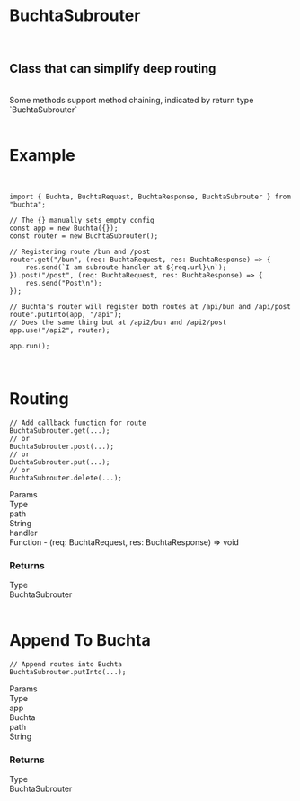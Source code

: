 # BuchtaSubrouter

<br>

## Class that can simplify deep routing

<br>
<div class="info-badge">
    Some methods support method chaining, indicated by return type `BuchtaSubrouter`
</div>

<br>

# Example

<br>

<pre class="javascript bg-black rounded-md mt-5 bg-opacity-40">
<code>import { Buchta, BuchtaRequest, BuchtaResponse, BuchtaSubrouter } from "buchta";

// The {} manually sets empty config
const app = new Buchta({});
const router = new BuchtaSubrouter();

// Registering route /bun and /post
router.get("/bun", (req: BuchtaRequest, res: BuchtaResponse) => {
    res.send(`I am subroute handler at ${req.url}\n`);
}).post("/post", (req: BuchtaRequest, res: BuchtaResponse) => {
    res.send("Post\n");
});

// Buchta's router will register both routes at /api/bun and /api/post
router.putInto(app, "/api");
// Does the same thing but at /api2/bun and /api2/post
app.use("/api2", router);

app.run();
</code></pre>

<br>

# Routing

<pre class="javascript bg-black rounded-md mt-5 bg-opacity-40">
<code>// Add callback function for route
BuchtaSubrouter.get(...);
// or
BuchtaSubrouter.post(...);
// or
BuchtaSubrouter.put(...);
// or
BuchtaSubrouter.delete(...);</code></pre>

<div class="mt-2.5 mb-2.5">
    <div class="flex flex-row border-black items-center border">
        <div class="docs-list-base">Params</div>
        <div class="docs-list-base p-2.5">Type</div>
    </div>
    <div class="flex flex-row border-black items-center border">
        <div class="font-bold p-2.5 w-[50%] border-r border-black bg-primary-hover">path</div>
        <div class="p-2.5 bg-primary-hover w-[50%]">String</div>
    </div>
    <div class="flex flex-row border items-center border-black">
        <div class="font-bold p-2.5 w-[50%] border-r border-black bg-primary-hover">handler</div>
        <div class="p-2.5 bg-primary-hover w-[50%]">Function - (req: BuchtaRequest, res: BuchtaResponse) => void</div>
    </div>
</div>

### Returns

<div class="mt-2.5">
    <div class="flex flex-row border items-center border-black">
        <div class="docs-list-base">Type</div>
        <div class="docs-list-base p-2.5 w-[50%]">BuchtaSubrouter</div>
    </div>
</div>

<br>

# Append To Buchta

<pre class="javascript bg-black rounded-md mt-5 bg-opacity-40">
<code>// Append routes into Buchta
BuchtaSubrouter.putInto(...);
</code></pre>

<div class="mt-2.5 mb-2.5">
    <div class="flex flex-row border-black items-center border">
        <div class="docs-list-base">Params</div>
        <div class="docs-list-base p-2.5">Type</div>
    </div>
    <div class="flex flex-row border-black items-center border">
        <div class="font-bold p-2.5 w-[50%] border-r border-black bg-primary-hover">app</div>
        <div class="p-2.5 bg-primary-hover w-[50%]">Buchta</div>
    </div>
    <div class="flex flex-row border items-center border-black">
        <div class="font-bold p-2.5 w-[50%] border-r border-black bg-primary-hover">path</div>
        <div class="p-2.5 bg-primary-hover w-[50%]">String</div>
    </div>
</div>

### Returns

<div class="mt-2.5">
    <div class="flex flex-row border items-center border-black">
        <div class="docs-list-base">Type</div>
        <div class="docs-list-base p-2.5 w-[50%]">BuchtaSubrouter</div>
    </div>
</div>

<br>
